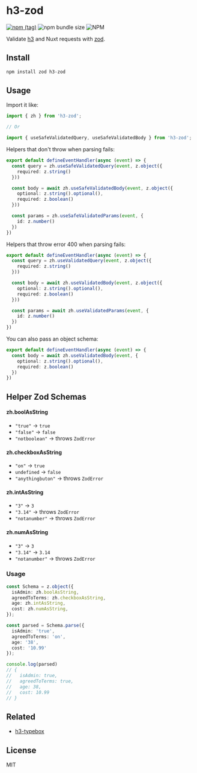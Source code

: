 # h3-zod

[![npm (tag)](https://img.shields.io/npm/v/h3-zod?style=flat&colorA=000000&colorB=000000)](https://www.npmjs.com/package/h3-zod) ![npm bundle size](https://img.shields.io/bundlephobia/minzip/h3-zod?style=flat&colorA=000000&colorB=000000) ![NPM](https://img.shields.io/npm/l/h3-zod?style=flat&colorA=000000&colorB=000000)

Validate [h3](https://github.com/unjs/h3) and Nuxt requests with [zod](https://github.com/colinhacks/zod).

## Install

```bash
npm install zod h3-zod
```

## Usage

Import it like:

```ts
import { zh } from 'h3-zod';

// Or

import { useSafeValidatedQuery, useSafeValidatedBody } from 'h3-zod';
```

Helpers that don't throw when parsing fails:

```ts
export default defineEventHandler(async (event) => {
  const query = zh.useSafeValidatedQuery(event, z.object({
    required: z.string()
  }))

  const body = await zh.useSafeValidatedBody(event, z.object({
    optional: z.string().optional(),
    required: z.boolean()
  }))

  const params = zh.useSafeValidatedParams(event, {
    id: z.number()
  })
})
```

Helpers that throw error 400 when parsing fails:

```ts
export default defineEventHandler(async (event) => {
  const query = zh.useValidatedQuery(event, z.object({
    required: z.string()
  }))

  const body = await zh.useValidatedBody(event, z.object({
    optional: z.string().optional(),
    required: z.boolean()
  }))

  const params = await zh.useValidatedParams(event, {
    id: z.number()
  })
})
```

You can also pass an object schema:

```ts
export default defineEventHandler(async (event) => {
  const body = await zh.useValidatedBody(event, {
    optional: z.string().optional(),
    required: z.boolean()
  })
})
```

## Helper Zod Schemas

#### zh.boolAsString
- `"true"` → `true`
- `"false"` → `false`
- `"notboolean"` → throws `ZodError`

#### zh.checkboxAsString
- `"on"` → `true`
- `undefined` → `false`
- `"anythingbuton"` → throws `ZodError`

#### zh.intAsString
- `"3"` → `3`
- `"3.14"` → throws `ZodError`
- `"notanumber"` → throws `ZodError`

#### zh.numAsString
- `"3"` → `3`
- `"3.14"` → `3.14`
- `"notanumber"` → throws `ZodError`

### Usage

```ts
const Schema = z.object({
  isAdmin: zh.boolAsString,
  agreedToTerms: zh.checkboxAsString,
  age: zh.intAsString,
  cost: zh.numAsString,
});

const parsed = Schema.parse({
  isAdmin: 'true',
  agreedToTerms: 'on',
  age: '38',
  cost: '10.99'
});

console.log(parsed)
// {
//   isAdmin: true,
//   agreedToTerms: true,
//   age: 38,
//   cost: 10.99
// }
```

## Related

- [h3-typebox](https://github.com/kevinmarrec/h3-typebox)

## License

MIT
